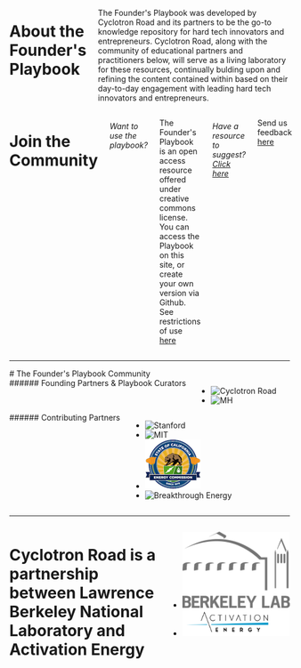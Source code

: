 <div markdown="1" class="columns medium-6 footer-about hide-for-small-only">

  # About the Founder's Playbook

  The Founder's Playbook was developed by Cyclotron Road and its partners
  to be the go-to knowledge repository for hard tech innovators and entrepreneurs.
  Cyclotron Road, along with the community of educational partners and practitioners
  below, will serve as a living laboratory for these resources, continually
  bulding upon and refining the content contained within based on their
  day-to-day engagement with leading hard tech innovators and entrepreneurs.

</div>

<div markdown="1" class="columns medium-6 join-community">

  # Join the Community

  ###### Want to use the playbook?

  The Founder's Playbook is an open access resource offered under creative
  commons license. You can access the Playbook on this site, or create your
  own version via Github.
  See restrictions of use [here](/restrictions)

  ###### Have a resource to suggest? [Click here](mailto:joel@moxleyholdings.com,nikhil@cyclotronroad.org?Subject=Founders%20Playbook%20Suggestions)

  Send us feedback [here](mailto:joel@moxleyholdings.com,nikhil@cyclotronroad.org?Subject=Founders%20Playbook%20Suggestions)
</div>

---

<div markdown="1" class="columns community">
  # The Founder's Playbook Community
</div>

<div markdown="1" class="columns medium-6 partners">
  ###### Founding Partners & Playbook Curators

  * ![Cyclotron Road](/img/cyclotronroad.png)
  * ![MH](/img/mh.png)
</div>

<div markdown="1" class="columns medium-6 contributors">
  ###### Contributing Partners

  * ![Stanford](/img/stanford.png)
  * ![MIT](/img/mit-logo.png)
  * ![California Energy Commission](/img/california-energy.png)
  * ![Breakthrough Energy](/img/breakthrough-energy.png)
</div>

---

<div markdown="1" class="columns partnership">

  # Cyclotron Road is a partnership between Lawrence Berkeley National Laboratory and Activation Energy

  * ![Lawrence Berkeley National Laboratory](/img/Berkeley_Lab_Logo_grey.png)
  * ![Activation Energy](/img/Activation-Energy-Logo-Color.png)
  
</div>

